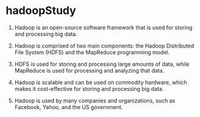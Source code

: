 # hadoopStudy

1. Hadoop is an open-source software framework that is used for storing and processing big data.

2. Hadoop is comprised of two main components: the Hadoop Distributed File System (HDFS) and the MapReduce programming model.

3. HDFS is used for storing and processing large amounts of data, while MapReduce is used for processing and analyzing that data.

4. Hadoop is scalable and can be used on commodity hardware, which makes it cost-effective for storing and processing big data.

5. Hadoop is used by many companies and organizations, such as Facebook, Yahoo, and the US government.
